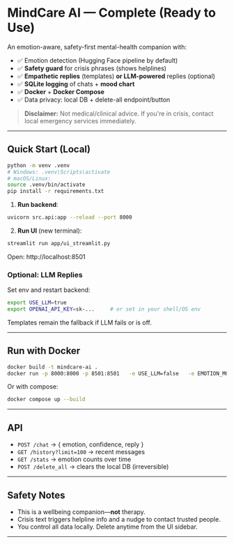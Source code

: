 # MindCare AI — Complete (Ready to Use)

An emotion-aware, safety-first mental-health companion with:
- ✅ Emotion detection (Hugging Face pipeline by default)
- ✅ **Safety guard** for crisis phrases (shows helplines)
- ✅ **Empathetic replies** (templates) **or LLM-powered** replies (optional)
- ✅ **SQLite logging** of chats + **mood chart**
- ✅ **Docker** + **Docker Compose**
- ✅ Data privacy: local DB + delete-all endpoint/button

> **Disclaimer:** Not medical/clinical advice. If you're in crisis, contact local emergency services immediately.

---

## Quick Start (Local)

```bash
python -m venv .venv
# Windows: .venv\Scripts\activate
# macOS/Linux:
source .venv/bin/activate
pip install -r requirements.txt
```

1. **Run backend**:
```bash
uvicorn src.api:app --reload --port 8000
```
2. **Run UI** (new terminal):
```bash
streamlit run app/ui_streamlit.py
```
Open: http://localhost:8501

### Optional: LLM Replies
Set env and restart backend:
```bash
export USE_LLM=true
export OPENAI_API_KEY=sk-...     # or set in your shell/OS env
```
Templates remain the fallback if LLM fails or is off.

---

## Run with Docker

```bash
docker build -t mindcare-ai .
docker run -p 8000:8000 -p 8501:8501   -e USE_LLM=false   -e EMOTION_MODEL=bhadresh-savani/distilbert-base-uncased-emotion   mindcare-ai
```
Or with compose:
```bash
docker compose up --build
```

---

## API

- `POST /chat` → { emotion, confidence, reply }
- `GET /history?limit=100` → recent messages
- `GET /stats` → emotion counts over time
- `POST /delete_all` → clears the local DB (irreversible)

---

## Safety Notes
- This is a wellbeing companion—**not** therapy.
- Crisis text triggers helpline info and a nudge to contact trusted people.
- You control all data locally. Delete anytime from the UI sidebar.

---
